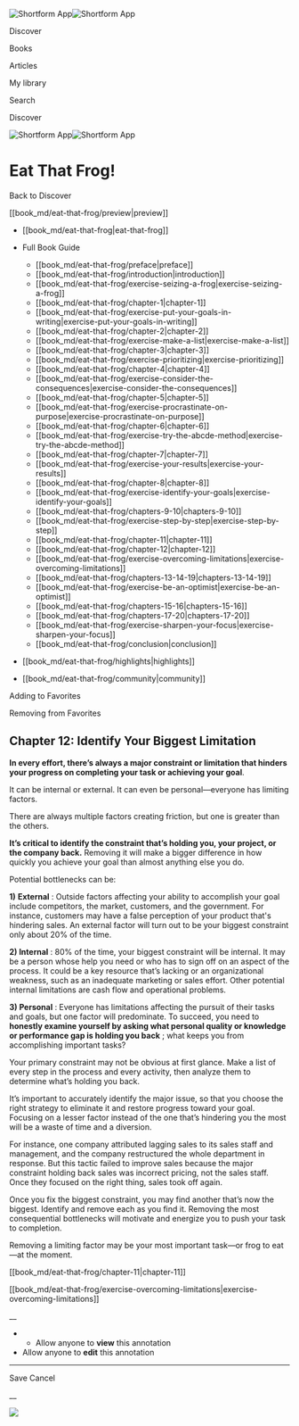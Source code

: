 ![Shortform App](/img/logo.36a2399e.svg)![Shortform App](/img/logo-dark.70c1b072.svg)

Discover

Books

Articles

My library

Search

Discover

![Shortform App](/img/logo.36a2399e.svg)![Shortform App](/img/logo-dark.70c1b072.svg)

# Eat That Frog!

Back to Discover

[[book_md/eat-that-frog/preview|preview]]

  * [[book_md/eat-that-frog|eat-that-frog]]
  * Full Book Guide

    * [[book_md/eat-that-frog/preface|preface]]
    * [[book_md/eat-that-frog/introduction|introduction]]
    * [[book_md/eat-that-frog/exercise-seizing-a-frog|exercise-seizing-a-frog]]
    * [[book_md/eat-that-frog/chapter-1|chapter-1]]
    * [[book_md/eat-that-frog/exercise-put-your-goals-in-writing|exercise-put-your-goals-in-writing]]
    * [[book_md/eat-that-frog/chapter-2|chapter-2]]
    * [[book_md/eat-that-frog/exercise-make-a-list|exercise-make-a-list]]
    * [[book_md/eat-that-frog/chapter-3|chapter-3]]
    * [[book_md/eat-that-frog/exercise-prioritizing|exercise-prioritizing]]
    * [[book_md/eat-that-frog/chapter-4|chapter-4]]
    * [[book_md/eat-that-frog/exercise-consider-the-consequences|exercise-consider-the-consequences]]
    * [[book_md/eat-that-frog/chapter-5|chapter-5]]
    * [[book_md/eat-that-frog/exercise-procrastinate-on-purpose|exercise-procrastinate-on-purpose]]
    * [[book_md/eat-that-frog/chapter-6|chapter-6]]
    * [[book_md/eat-that-frog/exercise-try-the-abcde-method|exercise-try-the-abcde-method]]
    * [[book_md/eat-that-frog/chapter-7|chapter-7]]
    * [[book_md/eat-that-frog/exercise-your-results|exercise-your-results]]
    * [[book_md/eat-that-frog/chapter-8|chapter-8]]
    * [[book_md/eat-that-frog/exercise-identify-your-goals|exercise-identify-your-goals]]
    * [[book_md/eat-that-frog/chapters-9-10|chapters-9-10]]
    * [[book_md/eat-that-frog/exercise-step-by-step|exercise-step-by-step]]
    * [[book_md/eat-that-frog/chapter-11|chapter-11]]
    * [[book_md/eat-that-frog/chapter-12|chapter-12]]
    * [[book_md/eat-that-frog/exercise-overcoming-limitations|exercise-overcoming-limitations]]
    * [[book_md/eat-that-frog/chapters-13-14-19|chapters-13-14-19]]
    * [[book_md/eat-that-frog/exercise-be-an-optimist|exercise-be-an-optimist]]
    * [[book_md/eat-that-frog/chapters-15-16|chapters-15-16]]
    * [[book_md/eat-that-frog/chapters-17-20|chapters-17-20]]
    * [[book_md/eat-that-frog/exercise-sharpen-your-focus|exercise-sharpen-your-focus]]
    * [[book_md/eat-that-frog/conclusion|conclusion]]
  * [[book_md/eat-that-frog/highlights|highlights]]
  * [[book_md/eat-that-frog/community|community]]



Adding to Favorites 

Removing from Favorites 

## Chapter 12: Identify Your Biggest Limitation

**In every effort, there’s always a major constraint or limitation that hinders your progress on completing your task or achieving your goal**.

It can be internal or external. It can even be personal—everyone has limiting factors.

There are always multiple factors creating friction, but one is greater than the others.

**It’s critical to identify the constraint that’s holding you, your project, or the company back.** Removing it will make a bigger difference in how quickly you achieve your goal than almost anything else you do.

Potential bottlenecks can be:

**1)** **External** : Outside factors affecting your ability to accomplish your goal include competitors, the market, customers, and the government. For instance, customers may have a false perception of your product that's hindering sales. An external factor will turn out to be your biggest constraint only about 20% of the time.

**2) Internal** : 80% of the time, your biggest constraint will be internal. It may be a person whose help you need or who has to sign off on an aspect of the process. It could be a key resource that’s lacking or an organizational weakness, such as an inadequate marketing or sales effort. Other potential internal limitations are cash flow and operational problems.

**3) Personal** : Everyone has limitations affecting the pursuit of their tasks and goals, but one factor will predominate. To succeed, you need to **honestly examine yourself by asking what personal quality or knowledge or performance gap is holding you back** ; what keeps you from accomplishing important tasks?

Your primary constraint may not be obvious at first glance. Make a list of every step in the process and every activity, then analyze them to determine what’s holding you back.

It’s important to accurately identify the major issue, so that you choose the right strategy to eliminate it and restore progress toward your goal. Focusing on a lesser factor instead of the one that’s hindering you the most will be a waste of time and a diversion.

For instance, one company attributed lagging sales to its sales staff and management, and the company restructured the whole department in response. But this tactic failed to improve sales because the major constraint holding back sales was incorrect pricing, not the sales staff. Once they focused on the right thing, sales took off again.

Once you fix the biggest constraint, you may find another that’s now the biggest. Identify and remove each as you find it. Removing the most consequential bottlenecks will motivate and energize you to push your task to completion.

Removing a limiting factor may be your most important task—or frog to eat—at the moment.

[[book_md/eat-that-frog/chapter-11|chapter-11]]

[[book_md/eat-that-frog/exercise-overcoming-limitations|exercise-overcoming-limitations]]

__

  *   * Allow anyone to **view** this annotation
  * Allow anyone to **edit** this annotation



* * *

Save Cancel

__




![](https://bat.bing.com/action/0?ti=56018282&Ver=2&mid=bc53f511-7ba1-444f-b2c8-b111dfc95c09&sid=49fff5b0636c11eeb9c611038afc8668&vid=4a005010636c11ee80c703d4c4a7acd5&vids=0&msclkid=N&pi=0&lg=en-US&sw=800&sh=600&sc=24&nwd=1&tl=Shortform%20%7C%20Eat%20That%20Frog!&p=https%3A%2F%2Fwww.shortform.com%2Fapp%2Fbook%2Feat-that-frog%2Fchapter-12&r=&lt=454&evt=pageLoad&sv=1&rn=423258)
